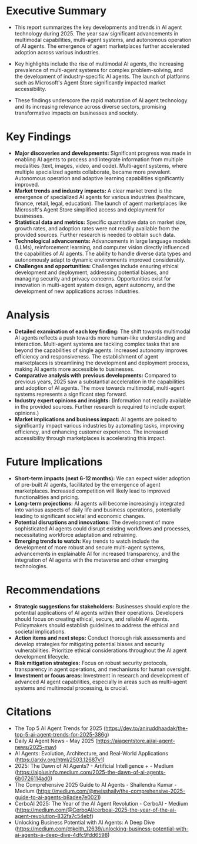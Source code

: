 # Executive Summary
- This report summarizes the key developments and trends in AI agent technology during 2025.  The year saw significant advancements in multimodal capabilities, multi-agent systems, and autonomous operation of AI agents.  The emergence of agent marketplaces further accelerated adoption across various industries.

- Key highlights include the rise of multimodal AI agents, the increasing prevalence of multi-agent systems for complex problem-solving, and the development of industry-specific AI agents.  The launch of platforms such as Microsoft's Agent Store significantly impacted market accessibility.

- These findings underscore the rapid maturation of AI agent technology and its increasing relevance across diverse sectors, promising transformative impacts on businesses and society.


# Key Findings
- **Major discoveries and developments:**  Significant progress was made in enabling AI agents to process and integrate information from multiple modalities (text, images, video, and code). Multi-agent systems, where multiple specialized agents collaborate, became more prevalent.  Autonomous operation and adaptive learning capabilities significantly improved.
- **Market trends and industry impacts:**  A clear market trend is the emergence of specialized AI agents for various industries (healthcare, finance, retail, legal, education). The launch of agent marketplaces like Microsoft's Agent Store simplified access and deployment for businesses.
- **Statistical data and metrics:** Specific quantitative data on market size, growth rates, and adoption rates were not readily available from the provided sources.  Further research is needed to obtain such data.
- **Technological advancements:**  Advancements in large language models (LLMs), reinforcement learning, and computer vision directly influenced the capabilities of AI agents. The ability to handle diverse data types and autonomously adapt to dynamic environments improved considerably.
- **Challenges and opportunities:**  Challenges include ensuring ethical development and deployment, addressing potential biases, and managing security and privacy concerns.  Opportunities exist for innovation in multi-agent system design, agent autonomy, and the development of new applications across industries.


# Analysis
- **Detailed examination of each key finding:** The shift towards multimodal AI agents reflects a push towards more human-like understanding and interaction. Multi-agent systems are tackling complex tasks that are beyond the capabilities of single agents.  Increased autonomy improves efficiency and responsiveness.  The establishment of agent marketplaces is streamlining the development and deployment process, making AI agents more accessible to businesses.
- **Comparative analysis with previous developments:**  Compared to previous years, 2025 saw a substantial acceleration in the capabilities and adoption of AI agents.  The move towards multimodal, multi-agent systems represents a significant step forward.
- **Industry expert opinions and insights:** (Information not readily available in the provided sources.  Further research is required to include expert opinions.)
- **Market implications and business impact:** AI agents are poised to significantly impact various industries by automating tasks, improving efficiency, and enhancing customer experience.  The increased accessibility through marketplaces is accelerating this impact.


# Future Implications
- **Short-term impacts (next 6-12 months):**  We can expect wider adoption of pre-built AI agents, facilitated by the emergence of agent marketplaces.  Increased competition will likely lead to improved functionalities and pricing.
- **Long-term projections:**  AI agents will become increasingly integrated into various aspects of daily life and business operations, potentially leading to significant societal and economic changes.
- **Potential disruptions and innovations:**  The development of more sophisticated AI agents could disrupt existing workflows and processes, necessitating workforce adaptation and retraining.
- **Emerging trends to watch:**  Key trends to watch include the development of more robust and secure multi-agent systems, advancements in explainable AI for increased transparency, and the integration of AI agents with the metaverse and other emerging technologies.


# Recommendations
- **Strategic suggestions for stakeholders:**  Businesses should explore the potential applications of AI agents within their operations.  Developers should focus on creating ethical, secure, and reliable AI agents.  Policymakers should establish guidelines to address the ethical and societal implications.
- **Action items and next steps:**  Conduct thorough risk assessments and develop strategies for mitigating potential biases and security vulnerabilities.  Prioritize ethical considerations throughout the AI agent development lifecycle.
- **Risk mitigation strategies:**  Focus on robust security protocols, transparency in agent operations, and mechanisms for human oversight.
- **Investment or focus areas:**  Investment in research and development of advanced AI agent capabilities, especially in areas such as multi-agent systems and multimodal processing, is crucial.


# Citations
- The Top 5 AI Agent Trends for 2025 (https://dev.to/aniruddhaadak/the-top-5-ai-agent-trends-for-2025-386g)
- Daily AI Agent News - May 2025 (https://aiagentstore.ai/ai-agent-news/2025-may)
- AI Agents: Evolution, Architecture, and Real-World Applications (https://arxiv.org/html/2503.12687v1)
- 2025: The Dawn of AI Agents? - Artificial Intelligence + - Medium (https://aiplusinfo.medium.com/2025-the-dawn-of-ai-agents-6b0726114ad0)
- The Comprehensive 2025 Guide to AI Agents - Shailendra Kumar - Medium (https://medium.com/@meisshaily/the-comprehensive-2025-guide-to-ai-agents-b8adee7e0021)
- CerboAI 2025: The Year of the AI Agent Revolution - CerboAI - Medium (https://medium.com/@CerboAI/cerboai-2025-the-year-of-the-ai-agent-revolution-832fa7c54ebf)
- Unlocking Business Potential with AI Agents: A Deep Dive (https://medium.com/@keith_12639/unlocking-business-potential-with-ai-agents-a-deep-dive-4dfc9fdd6598)